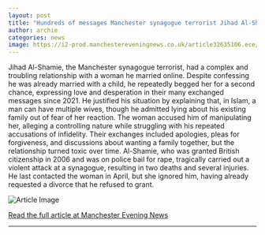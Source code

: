 ```yaml
---
layout: post
title: "Hundreds of messages Manchester synagogue terrorist Jihad Al-Shamie sent to 'second wife' revealed"
author: archie
categories: news
image: https://i2-prod.manchestereveningnews.co.uk/article32635106.ece/ALTERNATES/s1200/0_J3.jpg
---
```

Jihad Al-Shamie, the Manchester synagogue terrorist, had a complex and troubling relationship with a woman he married online. Despite confessing he was already married with a child, he repeatedly begged her for a second chance, expressing love and desperation in their many exchanged messages since 2021. He justified his situation by explaining that, in Islam, a man can have multiple wives, though he admitted lying about his existing family out of fear of her reaction. The woman accused him of manipulating her, alleging a controlling nature while struggling with his repeated accusations of infidelity. Their exchanges included apologies, pleas for forgiveness, and discussions about wanting a family together, but the relationship turned toxic over time. Al-Shamie, who was granted British citizenship in 2006 and was on police bail for rape, tragically carried out a violent attack at a synagogue, resulting in two deaths and several injuries. He last contacted the woman in April, but she ignored him, having already requested a divorce that he refused to grant.

![Article Image](https://i2-prod.manchestereveningnews.co.uk/article32635106.ece/ALTERNATES/s1200/0_J3.jpg)

[Read the full article at Manchester Evening News](https://www.manchestereveningnews.co.uk/news/greater-manchester-news/my-first-wife-accepts-and-32631061)

---
